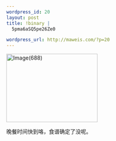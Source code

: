 ```yaml
--- 
wordpress_id: 20
layout: post
title: !binary |
  5pma6aSQ5pe26Ze0

wordpress_url: http://maweis.com/?p=20
---
```

<a class="tt-flickr" href="http://www.flickr.com/photos/maweiba/241944665/"><img width="240" height="180" border="0" alt="Image(688)" src="http://farm1.static.flickr.com/94/241944665_a8236f3687_m.jpg" /></a>

晚餐时间快到咯，食谱确定了没呢。
